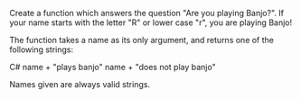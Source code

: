 Create a function which answers the question "Are you playing Banjo?". If your name starts with the letter "R" or lower case "r", you are playing Banjo!

The function takes a name as its only argument, and returns one of the following strings:

C# name + "plays banjo" name + "does not play banjo"

Names given are always valid strings.
